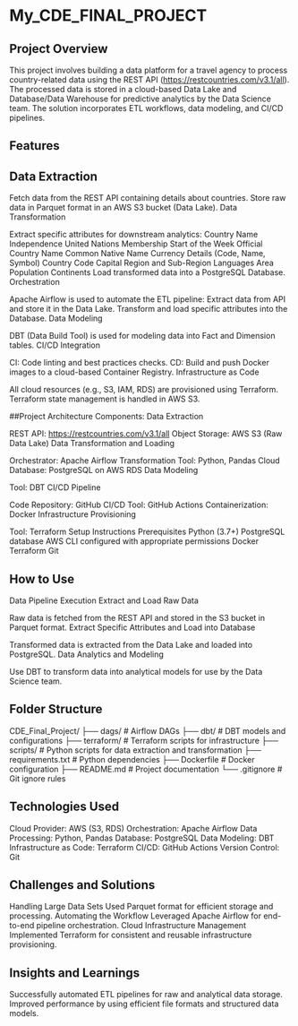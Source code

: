 # My_CDE_FINAL_PROJECT



## Project Overview
This project involves building a data platform for a travel agency to process country-related data using the REST API (https://restcountries.com/v3.1/all). The processed data is stored in a cloud-based Data Lake and Database/Data Warehouse for predictive analytics by the Data Science team. The solution incorporates ETL workflows, data modeling, and CI/CD pipelines.

## Features
## Data Extraction

Fetch data from the REST API containing details about countries.
Store raw data in Parquet format in an AWS S3 bucket (Data Lake).
Data Transformation

Extract specific attributes for downstream analytics:
Country Name
Independence
United Nations Membership
Start of the Week
Official Country Name
Common Native Name
Currency Details (Code, Name, Symbol)
Country Code
Capital
Region and Sub-Region
Languages
Area
Population
Continents
Load transformed data into a PostgreSQL Database.
Orchestration

Apache Airflow is used to automate the ETL pipeline:
Extract data from API and store it in the Data Lake.
Transform and load specific attributes into the Database.
Data Modeling

DBT (Data Build Tool) is used for modeling data into Fact and Dimension tables.
CI/CD Integration

CI: Code linting and best practices checks.
CD: Build and push Docker images to a cloud-based Container Registry.
Infrastructure as Code

All cloud resources (e.g., S3, IAM, RDS) are provisioned using Terraform.
Terraform state management is handled in AWS S3.

##Project Architecture
Components:
Data Extraction

REST API: https://restcountries.com/v3.1/all
Object Storage: AWS S3 (Raw Data Lake)
Data Transformation and Loading

Orchestrator: Apache Airflow
Transformation Tool: Python, Pandas
Cloud Database: PostgreSQL on AWS RDS
Data Modeling

Tool: DBT
CI/CD Pipeline

Code Repository: GitHub
CI/CD Tool: GitHub Actions
Containerization: Docker
Infrastructure Provisioning

Tool: Terraform
Setup Instructions
Prerequisites
Python (3.7+)
PostgreSQL database
AWS CLI configured with appropriate permissions
Docker
Terraform
Git


## How to Use
Data Pipeline Execution
Extract and Load Raw Data

Raw data is fetched from the REST API and stored in the S3 bucket in Parquet format.
Extract Specific Attributes and Load into Database

Transformed data is extracted from the Data Lake and loaded into PostgreSQL.
Data Analytics and Modeling

Use DBT to transform data into analytical models for use by the Data Science team.



## Folder Structure

CDE_Final_Project/
├── dags/                          # Airflow DAGs
├── dbt/                           # DBT models and configurations
├── terraform/                     # Terraform scripts for infrastructure
├── scripts/                       # Python scripts for data extraction and transformation
├── requirements.txt               # Python dependencies
├── Dockerfile                     # Docker configuration
├── README.md                      # Project documentation
└── .gitignore                     # Git ignore rules


## Technologies Used

Cloud Provider: AWS (S3, RDS)
Orchestration: Apache Airflow
Data Processing: Python, Pandas
Database: PostgreSQL
Data Modeling: DBT
Infrastructure as Code: Terraform
CI/CD: GitHub Actions
Version Control: Git

## Challenges and Solutions
Handling Large Data Sets
Used Parquet format for efficient storage and processing.
Automating the Workflow
Leveraged Apache Airflow for end-to-end pipeline orchestration.
Cloud Infrastructure Management
Implemented Terraform for consistent and reusable infrastructure provisioning.

## Insights and Learnings

Successfully automated ETL pipelines for raw and analytical data storage.
Improved performance by using efficient file formats and structured data models.
